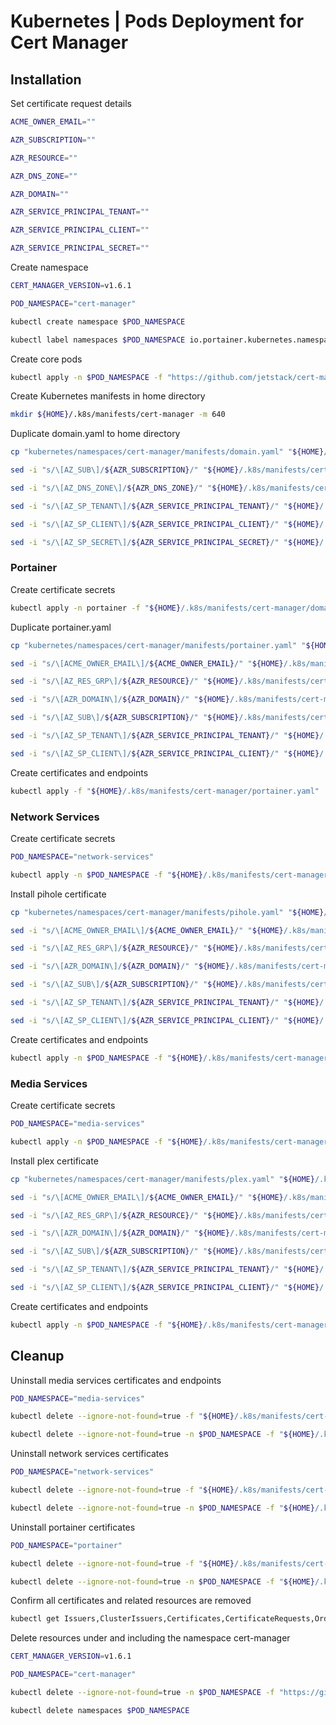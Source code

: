# Kubernetes | Pods Deployment for Cert Manager

## Installation

Set certificate request details

```sh
ACME_OWNER_EMAIL=""

AZR_SUBSCRIPTION=""

AZR_RESOURCE=""

AZR_DNS_ZONE=""

AZR_DOMAIN=""

AZR_SERVICE_PRINCIPAL_TENANT=""

AZR_SERVICE_PRINCIPAL_CLIENT=""

AZR_SERVICE_PRINCIPAL_SECRET=""
```

Create namespace

```sh
CERT_MANAGER_VERSION=v1.6.1

POD_NAMESPACE="cert-manager"

kubectl create namespace $POD_NAMESPACE

kubectl label namespaces $POD_NAMESPACE io.portainer.kubernetes.namespace.system=true
```

Create core pods

```sh
kubectl apply -n $POD_NAMESPACE -f "https://github.com/jetstack/cert-manager/releases/download/${CERT_MANAGER_VERSION}/cert-manager.yaml"
```

Create Kubernetes manifests in home directory

```sh
mkdir ${HOME}/.k8s/manifests/cert-manager -m 640
```

Duplicate domain.yaml to home directory

```sh
cp "kubernetes/namespaces/cert-manager/manifests/domain.yaml" "${HOME}/.k8s/manifests/cert-manager/domain.yaml"

sed -i "s/\[AZ_SUB\]/${AZR_SUBSCRIPTION}/" "${HOME}/.k8s/manifests/cert-manager/domain.yaml"

sed -i "s/\[AZ_DNS_ZONE\]/${AZR_DNS_ZONE}/" "${HOME}/.k8s/manifests/cert-manager/domain.yaml"

sed -i "s/\[AZ_SP_TENANT\]/${AZR_SERVICE_PRINCIPAL_TENANT}/" "${HOME}/.k8s/manifests/cert-manager/domain.yaml"

sed -i "s/\[AZ_SP_CLIENT\]/${AZR_SERVICE_PRINCIPAL_CLIENT}/" "${HOME}/.k8s/manifests/cert-manager/domain.yaml"

sed -i "s/\[AZ_SP_SECRET\]/${AZR_SERVICE_PRINCIPAL_SECRET}/" "${HOME}/.k8s/manifests/cert-manager/domain.yaml"
```

### Portainer

Create certificate secrets

```sh
kubectl apply -n portainer -f "${HOME}/.k8s/manifests/cert-manager/domain.yaml"
```

Duplicate portainer.yaml

```sh
cp "kubernetes/namespaces/cert-manager/manifests/portainer.yaml" "${HOME}/.k8s/manifests/cert-manager/portainer.yaml"

sed -i "s/\[ACME_OWNER_EMAIL\]/${ACME_OWNER_EMAIL}/" "${HOME}/.k8s/manifests/cert-manager/portainer.yaml"

sed -i "s/\[AZ_RES_GRP\]/${AZR_RESOURCE}/" "${HOME}/.k8s/manifests/cert-manager/portainer.yaml"

sed -i "s/\[AZR_DOMAIN\]/${AZR_DOMAIN}/" "${HOME}/.k8s/manifests/cert-manager/portainer.yaml"

sed -i "s/\[AZ_SUB\]/${AZR_SUBSCRIPTION}/" "${HOME}/.k8s/manifests/cert-manager/portainer.yaml"

sed -i "s/\[AZ_SP_TENANT\]/${AZR_SERVICE_PRINCIPAL_TENANT}/" "${HOME}/.k8s/manifests/cert-manager/portainer.yaml"

sed -i "s/\[AZ_SP_CLIENT\]/${AZR_SERVICE_PRINCIPAL_CLIENT}/" "${HOME}/.k8s/manifests/cert-manager/portainer.yaml"
```

Create certificates and endpoints

```sh
kubectl apply -f "${HOME}/.k8s/manifests/cert-manager/portainer.yaml"
```

### Network Services

Create certificate secrets

```sh
POD_NAMESPACE="network-services"

kubectl apply -n $POD_NAMESPACE -f "${HOME}/.k8s/manifests/cert-manager/domain.yaml"
```

Install pihole certificate

```sh
cp "kubernetes/namespaces/cert-manager/manifests/pihole.yaml" "${HOME}/.k8s/manifests/cert-manager/pihole.yaml"

sed -i "s/\[ACME_OWNER_EMAIL\]/${ACME_OWNER_EMAIL}/" "${HOME}/.k8s/manifests/cert-manager/pihole.yaml"

sed -i "s/\[AZ_RES_GRP\]/${AZR_RESOURCE}/" "${HOME}/.k8s/manifests/cert-manager/pihole.yaml"

sed -i "s/\[AZR_DOMAIN\]/${AZR_DOMAIN}/" "${HOME}/.k8s/manifests/cert-manager/pihole.yaml"

sed -i "s/\[AZ_SUB\]/${AZR_SUBSCRIPTION}/" "${HOME}/.k8s/manifests/cert-manager/pihole.yaml"

sed -i "s/\[AZ_SP_TENANT\]/${AZR_SERVICE_PRINCIPAL_TENANT}/" "${HOME}/.k8s/manifests/cert-manager/pihole.yaml"

sed -i "s/\[AZ_SP_CLIENT\]/${AZR_SERVICE_PRINCIPAL_CLIENT}/" "${HOME}/.k8s/manifests/cert-manager/pihole.yaml"
```

Create certificates and endpoints

```sh
kubectl apply -n $POD_NAMESPACE -f "${HOME}/.k8s/manifests/cert-manager/pihole.yaml"
```

### Media Services

Create certificate secrets

```sh
POD_NAMESPACE="media-services"

kubectl apply -n $POD_NAMESPACE -f "${HOME}/.k8s/manifests/cert-manager/domain.yaml"
```

Install plex certificate

```sh
cp "kubernetes/namespaces/cert-manager/manifests/plex.yaml" "${HOME}/.k8s/manifests/cert-manager/plex.yaml"

sed -i "s/\[ACME_OWNER_EMAIL\]/${ACME_OWNER_EMAIL}/" "${HOME}/.k8s/manifests/cert-manager/plex.yaml"

sed -i "s/\[AZ_RES_GRP\]/${AZR_RESOURCE}/" "${HOME}/.k8s/manifests/cert-manager/plex.yaml"

sed -i "s/\[AZR_DOMAIN\]/${AZR_DOMAIN}/" "${HOME}/.k8s/manifests/cert-manager/plex.yaml"

sed -i "s/\[AZ_SUB\]/${AZR_SUBSCRIPTION}/" "${HOME}/.k8s/manifests/cert-manager/plex.yaml"

sed -i "s/\[AZ_SP_TENANT\]/${AZR_SERVICE_PRINCIPAL_TENANT}/" "${HOME}/.k8s/manifests/cert-manager/plex.yaml"

sed -i "s/\[AZ_SP_CLIENT\]/${AZR_SERVICE_PRINCIPAL_CLIENT}/" "${HOME}/.k8s/manifests/cert-manager/plex.yaml"
```

Create certificates and endpoints

```sh
kubectl apply -n $POD_NAMESPACE -f "${HOME}/.k8s/manifests/cert-manager/plex.yaml"
```

## Cleanup

Uninstall media services certificates and endpoints

```sh
POD_NAMESPACE="media-services"

kubectl delete --ignore-not-found=true -f "${HOME}/.k8s/manifests/cert-manager/plex.yaml"

kubectl delete --ignore-not-found=true -n $POD_NAMESPACE -f "${HOME}/.k8s/manifests/cert-manager/domain.yaml"
```

Uninstall network services certificates

```sh
POD_NAMESPACE="network-services"

kubectl delete --ignore-not-found=true -f "${HOME}/.k8s/manifests/cert-manager/pihole.yaml"

kubectl delete --ignore-not-found=true -n $POD_NAMESPACE -f "${HOME}/.k8s/manifests/cert-manager/domain.yaml"
```

Uninstall portainer certificates

```sh
POD_NAMESPACE="portainer"

kubectl delete --ignore-not-found=true -f "${HOME}/.k8s/manifests/cert-manager/portainer.yaml"

kubectl delete --ignore-not-found=true -n $POD_NAMESPACE -f "${HOME}/.k8s/manifests/cert-manager/domain.yaml"
```

Confirm all certificates and related resources are removed

```sh
kubectl get Issuers,ClusterIssuers,Certificates,CertificateRequests,Orders,Challenges --all-namespaces
```

Delete resources under and including the namespace cert-manager

```sh
CERT_MANAGER_VERSION=v1.6.1

POD_NAMESPACE="cert-manager"

kubectl delete --ignore-not-found=true -n $POD_NAMESPACE -f "https://github.com/jetstack/cert-manager/releases/download/${CERT_MANAGER_VERSION}/cert-manager.yaml"

kubectl delete namespaces $POD_NAMESPACE
```
